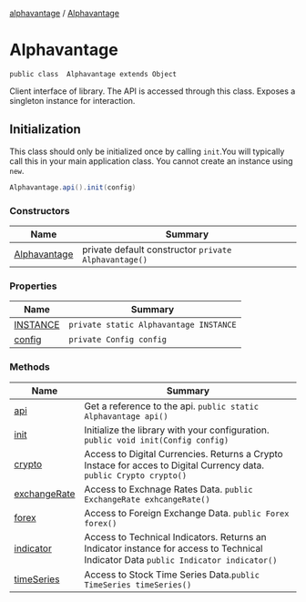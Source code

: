[alphavantage](index.md) / [Alphavantage](#)

# Alphavantage

`public class  Alphavantage extends Object`

Client interface of library. The API is accessed through this class. Exposes a singleton instance for interaction.

## Initialization

This class should only be initialized once by calling `init`.You will typically call this in your main application class. You cannot create an instance using `new`.

```java
Alphavantage.api().init(config)
```

### Constructors

|Name|Summary|
|----|-------|
| [Alphavantage](#) | private default constructor `private Alphavantage()` |


### Properties

|Name|Summary|
|----|-------|
| [INSTANCE](#) | `private static Alphavantage INSTANCE` |
| [config](#) | `private Config config` |

### Methods

|Name|Summary|
|----|-------|
| [api](#) | Get a reference to the api. `public static Alphavantage api()` |
| [init](#) | Initialize the library with your configuration. `public void init(Config config)` |
| [crypto](#) | Access to Digital Currencies. Returns a Crypto Instace for acces to Digital Currency data. `public Crypto crypto()` |
| [exchangeRate](#) | Access to Exchnage Rates Data. `public ExchangeRate exhcangeRate()` |
| [forex](#) | Access to Foreign Exchange Data. `public Forex forex()` |
| [indicator](#) | Access to Technical Indicators. Returns an Indicator instance for access to Technical Indicator Data `public Indicator indicator()` |
| [timeSeries](#) | Access to Stock Time Series Data.`public TimeSeries timeSeries()` |

[api]: (#)
[init]: (#)
[crypto]: (#)
[exchangeRate]: (#)
[forex]: (#)
[indicator]: (#)
[timeseries]: (#)
